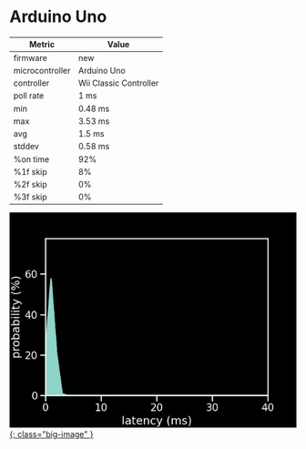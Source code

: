 # Arduino Uno

| Metric          | Value                  |
| --------------- | ---------------------- |
| firmware        | new                    |
| microcontroller | Arduino Uno            |
| controller      | Wii Classic Controller |
| poll rate       | 1 ms                   |
| min             | 0.48 ms                |
| max             | 3.53 ms                |
| avg             | 1.5 ms                 |
| stddev          | 0.58 ms                |
| %on time        | 92%                    |
| %1f skip        | 8%                     |
| %2f skip        | 0%                     |
| %3f skip        | 0%                     |

[![Graph](/assets/images/results/santroller_classic_uno.png){: class="big-image" }](/assets/images/results/santroller_classic_uno.png)
